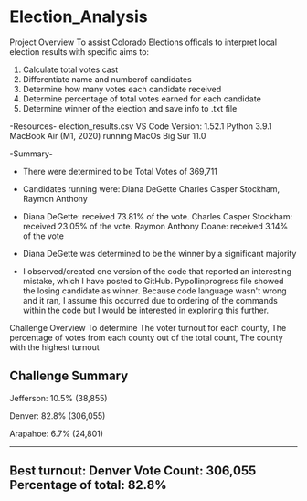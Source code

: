 # Election_Analysis
Project Overview
To assist Colorado Elections officals to interpret local election results with specific aims to:
1. Calculate total votes cast
2. Differentiate name and numberof candidates
3. Determine how many votes each candidate received
4. Determine percentage of total votes earned for each candidate
5. Determine winner of the election and save info to .txt file

-Resources-
election_results.csv
VS Code Version: 1.52.1
Python 3.9.1
MacBook Air (M1, 2020) running
MacOs Big Sur 11.0

-Summary-

- There were determined to be Total Votes of 369,711

-   Candidates running were: Diana DeGette Charles Casper Stockham, Raymon Anthony

- Diana DeGette: received 73.81% of the vote.
  Charles Casper Stockham: received 23.05% of the vote.
  Raymon Anthony Doane: received 3.14% of the vote

- Diana DeGette was determined to be the winner by a significant majority

- I observed/created one version of the code that reported an interesting mistake, which I have posted to GitHub. Pypollinprogress file showed the losing candidate as winner. Because code language wasn't wrong and it ran, I assume this occurred due to ordering of the commands within the code but I would be interested in exploring this further. 


Challenge Overview
To determine The voter turnout for each county, The percentage of votes from each county out of the total count, The county with the highest turnout

Challenge Summary 
-------------------------
Jefferson: 10.5% (38,855)

Denver: 82.8% (306,055)

Arapahoe: 6.7% (24,801)

-------------------------
Best turnout: Denver
Vote Count: 306,055
Percentage of total: 82.8%
-------------------------
